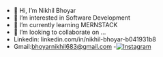 - 👋 Hi, I’m Nikhil Bhoyar
- 👀 I’m interested in Software Development
- 🌱 I’m currently learning MERNSTACK
- 💞️ I’m looking to collaborate on ...
-  Linkedin: linkedin.com/in/nikhil-bhoyar-b041931b8
- Gmail:bhoyarnikhil683@gmail.com
-[![Instagram](https://img.shields.io/badge/Instagram-%23F05032.svg?&style=for-the-badge&logo=instagram&logoColor=white)]([https://www.instagram.com/your_instagram_username/](https://www.instagram.com/_bhoyar_nick?igsh=MW9qN3VwbmptcGxwcA==))


<!---
devnick10/devnick10 is a ✨ special ✨ repository because its `README.md` (this file) appears on your GitHub profile.
You can click the Preview link to take a look at your changes.
--->
